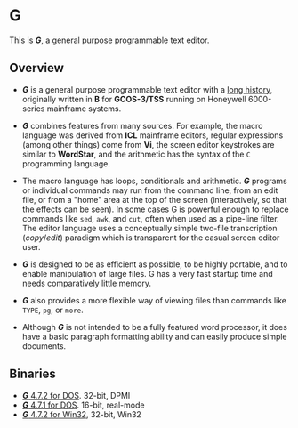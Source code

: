 # G

This is ***G***, a general purpose programmable text editor.

## Overview

* ***G*** is a general purpose programmable text editor with a
 [long history](https://github.com/johnsonjh/g/blob/master/HISTORY.md),
 originally written in **B** for **GCOS-3/TSS** running on Honeywell
 6000-series mainframe systems.

* ***G*** combines features from many sources. For example, the macro
  language was derived from **ICL** mainframe editors, regular expressions
  (among other things) come from **Vi**, the screen editor keystrokes
  are similar to **WordStar**, and the arithmetic has the syntax of the
  `C` programming language.

* The macro language has loops, conditionals and arithmetic. ***G*** programs
  or individual commands may run from the command line, from an edit file, or 
  from a "home" area at the top of the screen (interactively, so that the
  effects can be seen). In some cases G is powerful enough to replace commands
  like `sed`, `awk`, and `cut`, often when used as a pipe-line filter. The
  editor language uses a conceptually simple two-file transcription (*copy*/*edit*)
  paradigm which is transparent for the casual screen editor user.

* ***G*** is designed to be as efficient as possible, to be highly portable, and
  to enable manipulation of large files. G has a very fast startup time and needs
  comparatively little memory.

* ***G*** also provides a more flexible way of viewing files than commands like
  `TYPE`, `pg`, or `more`.

* Although ***G*** is not intended to be a fully featured word processor, it does
  have a basic paragraph formatting ability and can easily produce simple documents.

## Binaries

* [***G*** 4.7.2 for DOS](https://github.com/johnsonjh/g/raw/master/bin/DOS/g472.exe). 32-bit, DPMI
* [***G*** 4.7.1 for DOS](https://github.com/johnsonjh/g/raw/master/bin/DOS/g471.exe). 16-bit, real-mode
* [***G*** 4.7.2 for Win32](https://github.com/johnsonjh/g/raw/master/bin/WIN32/g472.exe), 32-bit, Win32
